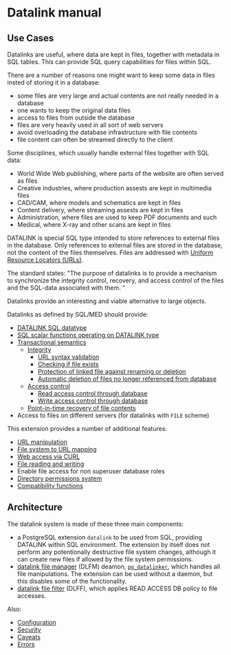Datalink manual
===============

Use Cases
---------

Datalinks are useful, where data are kept in files, together with metadata in SQL tables.
This can provide SQL query capabilities for files within SQL.

There are a number of reasons one might want to keep some data in files insted of storing it in a database:

- some files are very large and actual contents are not really needed in a database
- one wants to keep the original data files
- access to files from outside the database
- files are very heavily used in all sort of web servers
- avoid overloading the database infrastructure with file contents
- file content can often be streamed directly to the client

Some disciplines, which usually handle external files together with SQL data:

- World Wide Web publishing, where parts of the website are often served as files
- Creative industries, where production assests are kept in multimedia files
- CAD/CAM, where models and schematics are kept in files
- Content delivery, where streaming assests are kept in files
- Administration, where files are used to keep PDF documents and such
- Medical, where X-ray and other scans are kept in files

DATALINK is special SQL type intended to store references to external files in the database.
Only references to external files are stored in the database, not the content of the files themselves.
Files are addressed with [Uniform Resource Locators (URLs)](https://en.wikipedia.org/wiki/URL).

The standard states: "The purpose of datalinks is to provide a mechanism to synchronize the 
integrity control, recovery, and access control of the files and the SQL-data associated with them. "

Datalinks provide an interesting and viable alternative to large objects.

Datalinks as defined by SQL/MED should provide:

- [DATALINK SQL datatype](type.md)
- [SQL scalar functions operating on DATALINK type](functions.md)
- [Transactional semantics](transactions.md)
  - [Integrity](integrity.md)
    - [URL syntax validation](type.md)
    - [Checking if file exists](integrity.md)
    - [Protection of linked file against renaming or deletion](access.md)
    - [Automatic deletion of files no longer referenced from database](recovery.md)
  - [Access control](access.md)
    - [Read access control through database](access.md)
    - [Write access control through database](access.md)
  - [Point-in-time recovery of file contents](recovery.md)
- Access to files on different servers (for datalinks with `FILE` scheme)

This extension provides a number of additional features:
- [URL manipulation](functions.md#user-content-uri-manipulation)
- [File system to URL mapping](dlff.md)
- [Web access via CURL](functions.md#user-content-web-access)
- [File reading and writing](functions.md#user-content-reading-files)
- Enable file access for non superuser database roles
- [Directory permissions system](configuration.md)
- [Compatibility functions](functions.md#user-content-compatibility-functions)

Architecture
------------

The datalink system is made of these three main components:

- a PostgreSQL extension `datalink` to be used from SQL, providing DATALINK within SQL environment. The extension by itself does not perform any potentionally destructive file system changes, although it can create new files if allowed by the file system permissions. 
- [datalink file manager](dlfm.md) (DLFM) deamon, [`pg_datalinker`](pg_datalinker.md), which handles all file manipulations. 
The extension can be used without a daemon, but this disables some of the functionality.
- [datalink file filter](dlff.md) (DLFF), which applies READ ACCESS DB policy to file accesses. 

Also:
- [Configuration](configuration.md)
- [Security](security.md)
- [Caveats](caveats.md)
- [Errors](errors.md)
